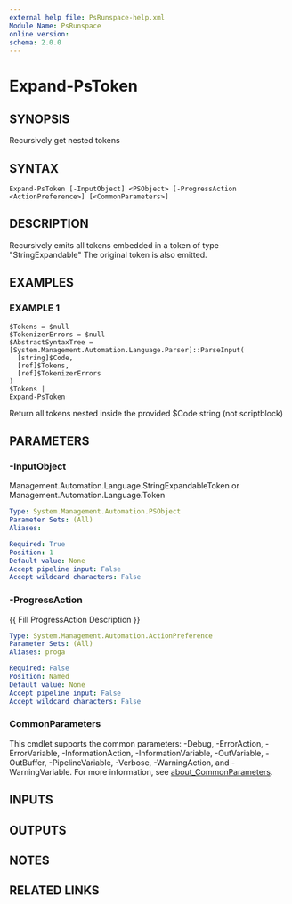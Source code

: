 ```yaml
---
external help file: PsRunspace-help.xml
Module Name: PsRunspace
online version:
schema: 2.0.0
---
```


# Expand-PsToken

## SYNOPSIS
Recursively get nested tokens

## SYNTAX

```
Expand-PsToken [-InputObject] <PSObject> [-ProgressAction <ActionPreference>] [<CommonParameters>]
```

## DESCRIPTION
Recursively emits all tokens embedded in a token of type "StringExpandable"
The original token is also emitted.

## EXAMPLES

### EXAMPLE 1
```
$Tokens = $null
$TokenizerErrors = $null
$AbstractSyntaxTree = [System.Management.Automation.Language.Parser]::ParseInput(
  [string]$Code,
  [ref]$Tokens,
  [ref]$TokenizerErrors
)
$Tokens |
Expand-PsToken
```

Return all tokens nested inside the provided $Code string (not scriptblock)

## PARAMETERS

### -InputObject
Management.Automation.Language.StringExpandableToken or
Management.Automation.Language.Token

```yaml
Type: System.Management.Automation.PSObject
Parameter Sets: (All)
Aliases:

Required: True
Position: 1
Default value: None
Accept pipeline input: False
Accept wildcard characters: False
```

### -ProgressAction
{{ Fill ProgressAction Description }}

```yaml
Type: System.Management.Automation.ActionPreference
Parameter Sets: (All)
Aliases: proga

Required: False
Position: Named
Default value: None
Accept pipeline input: False
Accept wildcard characters: False
```

### CommonParameters
This cmdlet supports the common parameters: -Debug, -ErrorAction, -ErrorVariable, -InformationAction, -InformationVariable, -OutVariable, -OutBuffer, -PipelineVariable, -Verbose, -WarningAction, and -WarningVariable. For more information, see [about_CommonParameters](http://go.microsoft.com/fwlink/?LinkID=113216).

## INPUTS

## OUTPUTS

## NOTES

## RELATED LINKS
